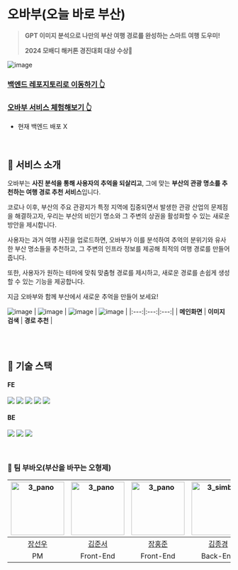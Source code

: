 # 오바부(오늘 바로 부산)
> **GPT 이미지 분석으로 나만의 부산 여행 경로를 완성하는 스마트 여행 도우미!**
> 
> **2024 모배디 해커톤 경진대회 대상 수상🥇**

![image](https://github.com/user-attachments/assets/6b173a9d-1b87-4dd7-aab1-33a871b19341)


### [백엔드 레포지토리로 이동하기 👆](https://github.com/JONG-KYEONG)
### [오바부 서비스 체험해보기 👆](https://obabu.netlify.app/)
- 현재 백엔드 배포 X

<br>


## 🤖 서비스 소개
오바부는 **사진 분석을 통해 사용자의 추억을 되살리고**, 그에 맞는 **부산의 관광 명소를 추천하는 여행 경로 추천 서비스**입니다. 

코로나 이후, 부산의 주요 관광지가 특정 지역에 집중되면서 발생한 관광 산업의 문제점을 해결하고자, 우리는 부산의 비인기 명소와 그 주변의 상권을 활성화할 수 있는 새로운 방안을 제시합니다.

사용자는 과거 여행 사진을 업로드하면, 오바부가 이를 분석하여 추억의 분위기와 유사한 부산 명소들을 추천하고, 그 주변의 인프라 정보를 제공해 최적의 여행 경로를 만들어줍니다. 

또한, 사용자가 원하는 테마에 맞춰 맞춤형 경로를 제시하고, 새로운 경로를 손쉽게 생성할 수 있는 기능을 제공합니다.

지금 오바부와 함께 부산에서 새로운 추억을 만들어 보세요!

![image](https://github.com/user-attachments/assets/18c60a0d-d1be-41a0-a267-fc0f03f85708)
| ![image](https://github.com/user-attachments/assets/f606e834-8f00-42fa-a395-8e3965b46633) | ![image](https://github.com/user-attachments/assets/3484727d-d579-49a6-acab-08e4d2db61f1) | ![image](https://github.com/user-attachments/assets/b01cdd7e-6080-42ee-91ee-3f031e606319) |
|:---:|:---:|:---:|
| **메인화면** | **이미지 검색** | **경로 추천** |

<br>

<br>



## 🔦 기술 스택
#### FE
<img src="https://img.shields.io/badge/react-61DAFB?style=for-the-badge&logo=react&logoColor=white"> <img src="https://img.shields.io/badge/JavaScript-F7DF1E?style=for-the-badge&logo=JavaScript&logoColor=white"/> <img src="https://img.shields.io/badge/Axios-5A29E4?style=for-the-badge&logo=Axios&logoColor=white"/> <img src="https://img.shields.io/badge/Tailwind_CSS-38B2AC?style=for-the-badge&logo=tailwind-css&logoColor=white"> <img src="https://img.shields.io/badge/Netlify-00C7B7?style=for-the-badge&logo=netlify&logoColor=white">

#### BE
<img src="https://img.shields.io/badge/Spring-6DB33F?style=for-the-badge&logo=Spring&logoColor=white"/> <img src="https://img.shields.io/badge/MariaDB-003545?style=for-the-badge&logo=mariadb&logoColor=white"/> <img src="https://img.shields.io/badge/Chat GPT-333333?style=for-the-badge&logo=stomp&logoColor=white"/>

<br>





### 🐼 팀 부바오(부산을 바꾸는 오형제)
|  <img src="https://avatars.githubusercontent.com/u/51250442?v=4" alt="3_pano" width="120" height="120">  | <img src="https://avatars.githubusercontent.com/u/112786665?v=4" alt="3_pano" width="120" height="120"> | <img src="https://avatars.githubusercontent.com/u/35947667?v=4" alt="3_pano" width="120" height="120">  | <img src="https://avatars.githubusercontent.com/u/111286262?v=4" alt="3_simba" width="120" height="120"> | <img src="https://avatars.githubusercontent.com/u/130421104?v=4" alt="3_miki" width="120" height="120"> |
| :------------------------------------------------------------------------------------------------------: | :----------------------------------------------------------------------------------------------------: | :------------------------------------------------------------------------------------------------------: | :-----------------------------------------------------------------------------------------------------: | :-----------------------------------------------------------------------------------------------------: |
|  [장선우](https://github.com/InSange)   |    [김준서](https://github.com/oesnuj)     |    [장홍준](https://github.com/wkdghdwns199)   |     [김종경](https://github.com/JONG-KYEONG)   |      [함규빈](https://github.com/PororoAndFriends)      |
| PM |  Front-End |  Front-End  |  Back-End |  Back-End


<br>


<br>


